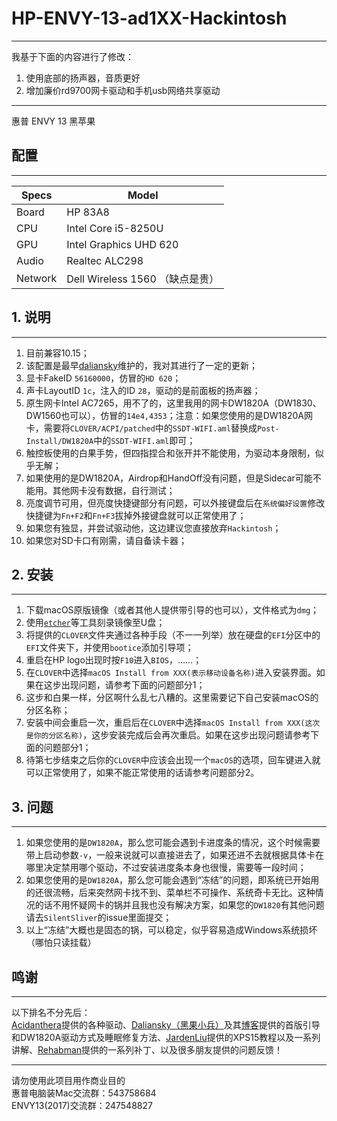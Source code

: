 # HP-ENVY-13-ad1XX-Hackintosh
-------

我基于下面的内容进行了修改：
1. 使用底部的扬声器，音质更好
2. 增加廉价rd9700网卡驱动和手机usb网络共享驱动

-------
惠普 ENVY 13 黑苹果

## 配置
-------

| Specs | Model |
| --- | --- |
| Board | HP 83A8 |
| CPU | Intel Core i5-8250U |
| GPU | Intel Graphics UHD 620 |
| Audio | Realtec ALC298 |
| Network | Dell Wireless 1560 （缺点是贵）|

## 1. 说明
-------

1. 目前兼容10.15；
2. 该配置是最早[daliansky](https://github.com/daliansky/)维护的，我对其进行了一定的更新；
3. 显卡FakeID `56160000`，仿冒的`HD 620`；
4. 声卡LayoutID `1c`，注入的ID `28`，驱动的是前面板的扬声器；
5. 原生网卡Intel AC7265，用不了的，这里我用的网卡DW1820A（DW1830、DW1560也可以），仿冒的`14e4,4353`；注意：如果您使用的是DW1820A网卡，需要将`CLOVER/ACPI/patched`中的`SSDT-WIFI.aml`替换成`Post-Install/DW1820A`中的`SSDT-WIFI.aml`即可；
6. 触控板使用的白果手势，但四指捏合和张开并不能使用，为驱动本身限制，似乎无解；
7. 如果使用的是DW1820A，Airdrop和HandOff没有问题，但是Sidecar可能不能用。其他网卡没有数据，自行测试；
8. 亮度调节可用，但亮度快捷键部分有问题，可以外接键盘后在`系统偏好设置`修改快捷键为`Fn+F2`和`Fn+F3`拔掉外接键盘就可以正常使用了；
9. 如果您有独显，并尝试驱动他，这边建议您直接放弃`Hackintosh`；
10. 如果您对SD卡口有刚需，请自备读卡器；


## 2. 安装
-------

1. 下载macOS原版镜像（或者其他人提供带引导的也可以），文件格式为`dmg`；
2. 使用[`etcher`](https://www.balena.io/etcher/)等工具刻录镜像至U盘；
3. 将提供的`CLOVER`文件夹通过各种手段（不一一列举）放在硬盘的`EFI`分区中的`EFI`文件夹下，并使用`bootice`添加引导项；
4. 重启在HP logo出现时按`F10`进入`BIOS`，……；
5. 在`CLOVER`中选择`macOS Install from XXX(表示移动设备名称)`进入安装界面。如果在这步出现问题，请参考下面的问题部分1；
6. 这步和白果一样，分区啊什么乱七八糟的。这里需要记下自己安装macOS的分区名称；
7. 安装中间会重启一次，重启后在`CLOVER`中选择`macOS Install from XXX(这次是你的分区名称)`，这步安装完成后会再次重启。如果在这步出现问题请参考下面的问题部分1；
8. 待第七步结束之后你的`CLOVER`中应该会出现一个`macOS`的选项，回车键进入就可以正常使用了，如果不能正常使用的话请参考问题部分2。

## 3. 问题
-------

1. 如果您使用的是`DW1820A`，那么您可能会遇到卡进度条的情况，这个时候需要带上启动参数`-v`，一般来说就可以直接进去了，如果还进不去就根据具体卡在哪里决定禁用哪个驱动，不过安装进度条本身也很慢，需要等一段时间；
2. 如果您使用的是`DW1820A`，那么您可能会遇到“冻结”的问题，即系统已开始用的还很流畅，后来突然网卡找不到、菜单栏不可操作、系统奇卡无比。这种情况的话不用怀疑网卡的锅并且我也没有解决方案，如果您的`DW1820`有其他问题请去`SilentSliver`的issue里面提交；
3. 以上“冻结”大概也是固态的锅，可以稳定，似乎容易造成Windows系统损坏（哪怕只读挂载）

## 鸣谢
-------
以下排名不分先后：<br>
[Acidanthera](https://github.com/acidanthera)提供的各种驱动、[Daliansky（黑果小兵）](https://github.com/daliansky/)及其[博客](https://blog.daliansky.net/)提供的首版引导和DW1820A驱动方式及睡眠修复方法、[JardenLiu](https://github.com/jardenliu)提供的XPS15教程以及一系列讲解、[Rehabman](https://bitbucket.org/%7Be26fb9ce-5cc2-4e36-8576-7a8faae8e194%7D/)提供的一系列补丁、以及很多朋友提供的问题反馈！


-------
请勿使用此项目用作商业目的<br>
惠普电脑装Mac交流群：543758684<br>
ENVY13(2017)交流群：247548827<br>
